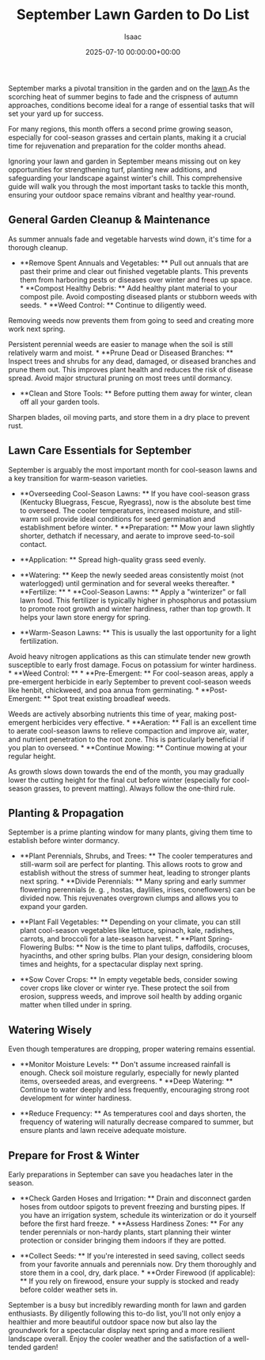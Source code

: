 ﻿---
title: September Lawn Garden to Do List
description: September marks a pivotal transition in the garden and on the lawn. As the scorching heat of summer begins to fade and the crispness of autumn approaches,...
slug: /september-lawn-garden-to-do-list/
date: 2025-07-10 00:00:00+00:00
lastmod: 2025-07-10 00:00:00+03:00
author: Isaac
categories:

- Gardening

- Lawn Care

- Guides
tags:

- gardening

- september

- lawn
layout: post
---

September marks a pivotal transition in the garden and on the [lawn](https://pestpolicy.com/august-lawn-and-garden-to-do-list/).As the scorching heat of summer begins to fade and the crispness of autumn approaches, conditions become ideal for a range of essential tasks that will set your yard up for success.

For many regions, this month offers a second prime growing season, especially for cool-season grasses and certain plants, making it a crucial time for rejuvenation and preparation for the colder months ahead.

Ignoring your lawn and garden in September means missing out on key opportunities for strengthening turf, planting new additions, and safeguarding your landscape against winter's chill. This comprehensive guide will walk you through the most important tasks to tackle this month, ensuring your outdoor space remains vibrant and healthy year-round.

##  General Garden Cleanup & Maintenance

As summer annuals fade and vegetable harvests wind down, it's time for a thorough cleanup.

* **Remove Spent Annuals and Vegetables: ** Pull out annuals that are past their prime and clear out finished vegetable plants. This prevents them from harboring pests or diseases over winter and frees up space. * **Compost Healthy Debris: ** Add healthy plant material to your compost pile. Avoid composting diseased plants or stubborn weeds with seeds. * **Weed Control: ** Continue to diligently weed.

Removing weeds now prevents them from going to seed and creating more work next spring.

Persistent perennial weeds are easier to manage when the soil is still relatively warm and moist. * **Prune Dead or Diseased Branches: ** Inspect trees and shrubs for any dead, damaged, or diseased branches and prune them out. This improves plant health and reduces the risk of disease spread. Avoid major structural pruning on most trees until dormancy.

* **Clean and Store Tools: ** Before putting them away for winter, clean off all your garden tools.

Sharpen blades, oil moving parts, and store them in a dry place to prevent rust.

##  Lawn Care Essentials for September

September is arguably the most important month for cool-season lawns and a key transition for warm-season varieties.

* **Overseeding Cool-Season Lawns: ** If you have cool-season grass (Kentucky Bluegrass, Fescue, Ryegrass), now is the absolute best time to overseed. The cooler temperatures, increased moisture, and still-warm soil provide ideal conditions for seed germination and establishment before winter. * **Preparation: ** Mow your lawn slightly shorter, dethatch if necessary, and aerate to improve seed-to-soil contact.

* **Application: ** Spread high-quality grass seed evenly.

* **Watering: ** Keep the newly seeded areas consistently moist (not waterlogged) until germination and for several weeks thereafter. * **Fertilize: ** * **Cool-Season Lawns: ** Apply a "winterizer" or fall lawn food. This fertilizer is typically higher in phosphorus and potassium to promote root growth and winter hardiness, rather than top growth. It helps your lawn store energy for spring.

* **Warm-Season Lawns: ** This is usually the last opportunity for a light fertilization.

Avoid heavy nitrogen applications as this can stimulate tender new growth susceptible to early frost damage. Focus on potassium for winter hardiness. * **Weed Control: ** * **Pre-Emergent: ** For cool-season areas, apply a pre-emergent herbicide in early September to prevent cool-season weeds like henbit, chickweed, and poa annua from germinating. * **Post-Emergent: ** Spot treat existing broadleaf weeds.

Weeds are actively absorbing nutrients this time of year, making post-emergent herbicides very effective. * **Aeration: ** Fall is an excellent time to aerate cool-season lawns to relieve compaction and improve air, water, and nutrient penetration to the root zone. This is particularly beneficial if you plan to overseed. * **Continue Mowing: ** Continue mowing at your regular height.

As growth slows down towards the end of the month, you may gradually lower the cutting height for the final cut before winter (especially for cool-season grasses, to prevent matting). Always follow the one-third rule.

##  Planting & Propagation

September is a prime planting window for many plants, giving them time to establish before winter dormancy.

* **Plant Perennials, Shrubs, and Trees: ** The cooler temperatures and still-warm soil are perfect for planting. This allows roots to grow and establish without the stress of summer heat, leading to stronger plants next spring. * **Divide Perennials: ** Many spring and early summer flowering perennials (e. g. , hostas, daylilies, irises, coneflowers) can be divided now. This rejuvenates overgrown clumps and allows you to expand your garden.

* **Plant Fall Vegetables: ** Depending on your climate, you can still plant cool-season vegetables like lettuce, spinach, kale, radishes, carrots, and broccoli for a late-season harvest. * **Plant Spring-Flowering Bulbs: ** Now is the time to plant tulips, daffodils, crocuses, hyacinths, and other spring bulbs. Plan your design, considering bloom times and heights, for a spectacular display next spring.

* **Sow Cover Crops: ** In empty vegetable beds, consider sowing cover crops like clover or winter rye. These protect the soil from erosion, suppress weeds, and improve soil health by adding organic matter when tilled under in spring.

##  Watering Wisely

Even though temperatures are dropping, proper watering remains essential.

* **Monitor Moisture Levels: ** Don't assume increased rainfall is enough. Check soil moisture regularly, especially for newly planted items, overseeded areas, and evergreens. * **Deep Watering: ** Continue to water deeply and less frequently, encouraging strong root development for winter hardiness.

* **Reduce Frequency: ** As temperatures cool and days shorten, the frequency of watering will naturally decrease compared to summer, but ensure plants and lawn receive adequate moisture.

##  Prepare for Frost & Winter

Early preparations in September can save you headaches later in the season.

* **Check Garden Hoses and Irrigation: ** Drain and disconnect garden hoses from outdoor spigots to prevent freezing and bursting pipes. If you have an irrigation system, schedule its winterization or do it yourself before the first hard freeze. * **Assess Hardiness Zones: ** For any tender perennials or non-hardy plants, start planning their winter protection or consider bringing them indoors if they are potted.

* **Collect Seeds: ** If you're interested in seed saving, collect seeds from your favorite annuals and perennials now. Dry them thoroughly and store them in a cool, dry, dark place. * **Order Firewood (if applicable): ** If you rely on firewood, ensure your supply is stocked and ready before colder weather sets in.

September is a busy but incredibly rewarding month for lawn and garden enthusiasts. By diligently following this to-do list, you'll not only enjoy a healthier and more beautiful outdoor space now but also lay the groundwork for a spectacular display next spring and a more resilient landscape overall. Enjoy the cooler weather and the satisfaction of a well-tended garden!
